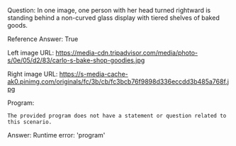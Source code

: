 Question: In one image, one person with her head turned rightward is standing behind a non-curved glass display with tiered shelves of baked goods.

Reference Answer: True

Left image URL: https://media-cdn.tripadvisor.com/media/photo-s/0e/05/d2/83/carlo-s-bake-shop-goodies.jpg

Right image URL: https://s-media-cache-ak0.pinimg.com/originals/fc/3b/cb/fc3bcb76f9898d336eccdd3b485a768f.jpg

Program:

```
The provided program does not have a statement or question related to this scenario.
```
Answer: Runtime error: 'program'

